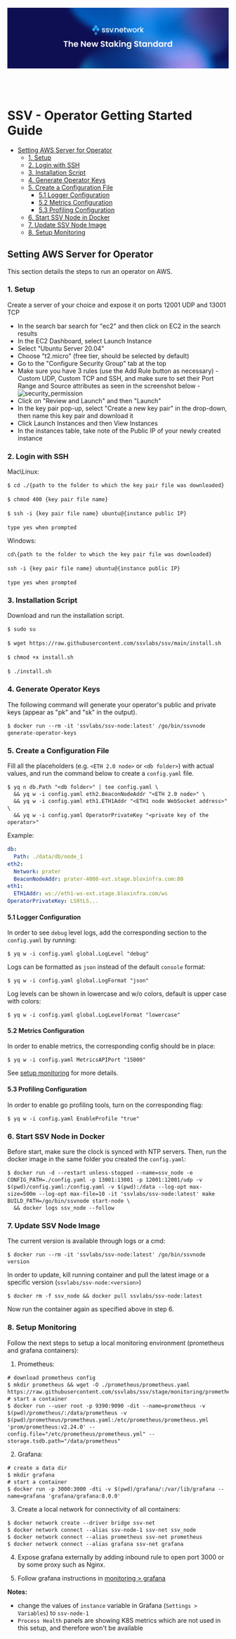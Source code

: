 [<img src="./resources/ssv_header_image.png" >](https://www.ssvlabs.io/)

<br>
<br>

# SSV - Operator Getting Started Guide

- [Setting AWS Server for Operator](#setting-aws-server-for-operator)
  - [1. Setup](#1-setup)
  - [2. Login with SSH](#2-login-with-ssh)
  - [3. Installation Script](#3-installation-script)
  - [4. Generate Operator Keys](#4-generate-operator-keys)
  - [5. Create a Configuration File](#5-create-a-configuration-file)
    - [5.1 Logger Configuration](#51-logger-configuration)
    - [5.2 Metrics Configuration](#52-metrics-configuration)
    - [5.3 Profiling Configuration](#53-profiling-configuration)
  - [6. Start SSV Node in Docker](#6-start-ssv-node-in-docker)
  - [7. Update SSV Node Image](#7-update-ssv-node-image)
  - [8. Setup Monitoring](#8-setup-monitoring)

## Setting AWS Server for Operator

This section details the steps to run an operator on AWS.

### 1. Setup

Create a server of your choice and expose it on ports 12001 UDP and 13001 TCP

- In the search bar search for "ec2" and then click on EC2 in the search results
- In the EC2 Dashboard, select Launch Instance
- Select "Ubuntu Server 20.04"
- Choose "t2.micro" (free tier, should be selected by default)
- Go to the "Configure Security Group" tab at the top
- Make sure you have 3 rules (use the Add Rule button as necessary) - Custom UDP, Custom TCP and SSH, and make sure to set their Port Range and Source attributes as seen in the screenshot below -
  ![security_permission](./resources/security_permission.png)
- Click on "Review and Launch" and then "Launch"
- In the key pair pop-up, select "Create a new key pair" in the drop-down, then name this key pair and download it
- Click Launch Instances and then View Instances
- In the instances table, take note of the Public IP of your newly created instance

### 2. Login with SSH

Mac\Linux:

```
$ cd ./{path to the folder to which the key pair file was downloaded}

$ chmod 400 {key pair file name}

$ ssh -i {key pair file name} ubuntu@{instance public IP}

type yes when prompted
```

Windows:

```
cd\{path to the folder to which the key pair file was downloaded}

ssh -i {key pair file name} ubuntu@{instance public IP}

type yes when prompted
```

### 3. Installation Script

Download and run the installation script.

```
$ sudo su

$ wget https://raw.githubusercontent.com/ssvlabs/ssv/main/install.sh

$ chmod +x install.sh

$ ./install.sh
```

### 4. Generate Operator Keys

The following command will generate your operator's public and private keys (appear as "pk" and "sk" in the output).

```
$ docker run --rm -it 'ssvlabs/ssv-node:latest' /go/bin/ssvnode generate-operator-keys
```

### 5. Create a Configuration File

Fill all the placeholders (e.g. `<ETH 2.0 node>` or `<db folder>`) with actual values,
and run the command below to create a `config.yaml` file.

```
$ yq n db.Path "<db folder>" | tee config.yaml \
  && yq w -i config.yaml eth2.BeaconNodeAddr "<ETH 2.0 node>" \
  && yq w -i config.yaml eth1.ETH1Addr "<ETH1 node WebSocket address>" \
  && yq w -i config.yaml OperatorPrivateKey "<private key of the operator>"
```

Example:

```yaml
db:
  Path: ./data/db/node_1
eth2:
  Network: prater
  BeaconNodeAddr: prater-4000-ext.stage.bloxinfra.com:80
eth1:
  ETH1Addr: ws://eth1-ws-ext.stage.bloxinfra.com/ws
OperatorPrivateKey: LS0tLS...
```

#### 5.1 Logger Configuration

In order to see `debug` level logs, add the corresponding section to the `config.yaml` by running:

```
$ yq w -i config.yaml global.LogLevel "debug"
```

Logs can be formatted as `json` instead of the default `console` format:

```
$ yq w -i config.yaml global.LogFormat "json"
```

Log levels can be shown in lowercase and w/o colors, default is upper case with colors:

```
$ yq w -i config.yaml global.LogLevelFormat "lowercase"
```

#### 5.2 Metrics Configuration

In order to enable metrics, the corresponding config should be in place:

```
$ yq w -i config.yaml MetricsAPIPort "15000"
```

See [setup monitoring](#8-setup-monitoring) for more details.

#### 5.3 Profiling Configuration

In order to enable go profiling tools, turn on the corresponding flag:

```
$ yq w -i config.yaml EnableProfile "true"
```

### 6. Start SSV Node in Docker

Before start, make sure the clock is synced with NTP servers.
Then, run the docker image in the same folder you created the `config.yaml`:

```shell
$ docker run -d --restart unless-stopped --name=ssv_node -e CONFIG_PATH=./config.yaml -p 13001:13001 -p 12001:12001/udp -v $(pwd)/config.yaml:/config.yaml -v $(pwd):/data --log-opt max-size=500m --log-opt max-file=10 -it 'ssvlabs/ssv-node:latest' make BUILD_PATH=/go/bin/ssvnode start-node \
  && docker logs ssv_node --follow
```

### 7. Update SSV Node Image

The current version is available through logs or a cmd:

```shell
$ docker run --rm -it 'ssvlabs/ssv-node:latest' /go/bin/ssvnode version
```

In order to update, kill running container and pull the latest image or a specific version (`ssvlabs/ssv-node:<version>`)

```shell
$ docker rm -f ssv_node && docker pull ssvlabs/ssv-node:latest
```

Now run the container again as specified above in step 6.

### 8. Setup Monitoring

Follow the next steps to setup a local monitoring environment (prometheus and grafana containers):

1. Prometheus:

```shell
# download prometheus config
$ mkdir prometheus && wget -O ./prometheus/prometheus.yaml https://raw.githubusercontent.com/ssvlabs/ssv/stage/monitoring/prometheus/prometheus.yaml
# start a container
$ docker run --user root -p 9390:9090 -dit --name=prometheus -v $(pwd)/prometheus/:/data/prometheus -v $(pwd)/prometheus/prometheus.yaml:/etc/prometheus/prometheus.yml 'prom/prometheus:v2.24.0' --config.file="/etc/prometheus/prometheus.yml" --storage.tsdb.path="/data/prometheus"
```

2. Grafana:

```shell
# create a data dir
$ mkdir grafana
# start a container
$ docker run -p 3000:3000 -dti -v $(pwd)/grafana/:/var/lib/grafana --name=grafana 'grafana/grafana:8.0.0'
```

3. Create a local network for connectivity of all containers:

```shell
$ docker network create --driver bridge ssv-net
$ docker network connect --alias ssv-node-1 ssv-net ssv_node
$ docker network connect --alias prometheus ssv-net prometheus
$ docker network connect --alias grafana ssv-net grafana
```

4. Expose grafana externally by adding inbound rule to open port 3000 or by some proxy such as Nginx.

5. Follow grafana instructions in [monitoring > grafana](../monitoring/README.md#grafana)

**Notes:**

- change the values of `instance` variable in Grafana (`Settings > Variables`) to `ssv-node-1`
- `Process Health` panels are showing K8S metrics which are not used in this setup, and therefore won't be available
